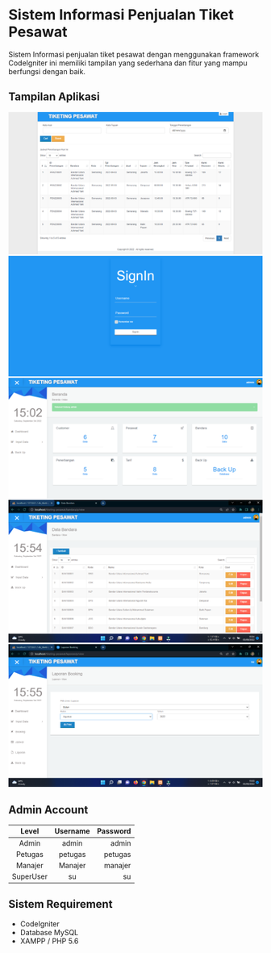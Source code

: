 # Sistem Informasi Penjualan Tiket Pesawat
Sistem Informasi penjualan tiket pesawat dengan menggunakan framework CodeIgniter ini memiliki tampilan yang sederhana dan fitur yang mampu berfungsi dengan baik.



## Tampilan Aplikasi
![ss](assets/ss1.png)
![ss](assets/ss2.png)
![ss](assets/ss3.png)
![ss](assets/ss4.png)
![ss](assets/ss5.png)


## Admin Account
|   Level   | Username | Password |
|:---------:|:--------:|---------:|
| Admin     |  admin   | admin    |
| Petugas   |  petugas | petugas  |
| Manajer   |  Manajer | manajer  |
| SuperUser |  su      | su       |

## Sistem Requirement
- CodeIgniter
- Database MySQL
- XAMPP / PHP 5.6

